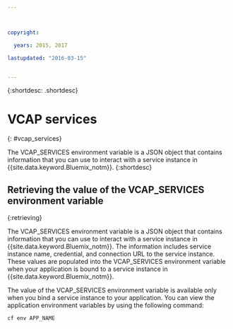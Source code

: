 ```yaml
---



copyright:

  years: 2015, 2017

lastupdated: "2016-03-15"


---
```


{:shortdesc: .shortdesc}

# VCAP services
{: #vcap_services}


The VCAP_SERVICES environment variable is a JSON object that contains information that you can use to interact with a service instance in {{site.data.keyword.Bluemix_notm}}.
{:shortdesc}


## Retrieving the value of the VCAP_SERVICES environment variable
{:retrieving}

The VCAP_SERVICES environment variable is a JSON object that contains information that you can use to interact with a service instance in {{site.data.keyword.Bluemix_notm}}. The information includes service instance name, credential, and connection URL to the service instance. These values are populated into the VCAP_SERVICES environment variable when your application is bound to a service instance in {{site.data.keyword.Bluemix_notm}}.

The value of the VCAP_SERVICES environment variable is available only when you bind a service instance to your application. You can view the application environment variables by using the following command:
```
cf env APP_NAME
```
